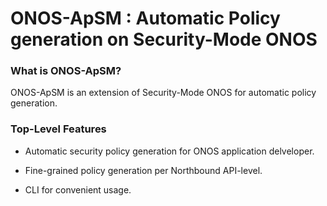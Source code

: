 ONOS-ApSM : Automatic Policy generation on Security-Mode ONOS
====================================

### What is ONOS-ApSM?
ONOS-ApSM is an extension of Security-Mode ONOS for automatic policy generation.

### Top-Level Features

* Automatic security policy generation for ONOS application delveloper.

* Fine-grained policy generation per Northbound API-level.

* CLI for convenient usage.